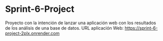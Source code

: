 # Sprint-6-Project
Proyecto con la intención de lanzar una aplicación web con los resultados de los análisis de una base de datos.
URL aplicación Web:
https://sprint-6-project-2plx.onrender.com
